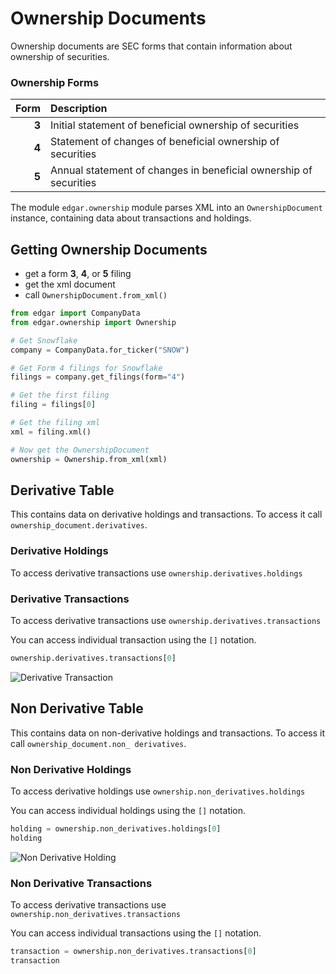 # Ownership Documents

Ownership documents are SEC forms that contain information about ownership of securities.

### Ownership Forms

|  Form | Description                                                       | 
|------:|:------------------------------------------------------------------|
| **3** | Initial statement of beneficial ownership of securities           |
| **4** | Statement of changes of beneficial ownership of securities        | 
| **5** | Annual statement of changes in beneficial ownership of securities |

The module `edgar.ownership` module parses XML into an `OwnershipDocument` instance, 
containing data about transactions and holdings.

## Getting Ownership Documents

- get a form **3**, **4**, or **5** filing
- get the xml document
- call `OwnershipDocument.from_xml()`

```python
from edgar import CompanyData
from edgar.ownership import Ownership

# Get Snowflake
company = CompanyData.for_ticker("SNOW")

# Get Form 4 filings for Snowflake
filings = company.get_filings(form="4")

# Get the first filing
filing = filings[0]

# Get the filing xml
xml = filing.xml()

# Now get the OwnershipDocument
ownership = Ownership.from_xml(xml)
```

## Derivative Table

This contains data on derivative holdings and transactions. To access it call
`ownership_document.derivatives`.

### Derivative Holdings
To access derivative transactions use `ownership.derivatives.holdings`

### Derivative Transactions
To access derivative transactions use `ownership.derivatives.transactions`

You can access individual transaction using the `[]` notation.
```python
ownership.derivatives.transactions[0]
```

![Derivative Transaction](https://raw.githubusercontent.com/dgunning/edgartools/main/docs/images/derivative_transaction.png)

## Non Derivative Table
This contains data on non-derivative holdings and transactions. To access it call
`ownership_document.non_
derivatives`.

### Non Derivative Holdings
To access derivative holdings use `ownership.non_derivatives.holdings`

You can access individual holdings using the `[]` notation.

```python
holding = ownership.non_derivatives.holdings[0]
holding
```
![Non Derivative Holding](https://raw.githubusercontent.com/dgunning/edgartools/main/docs/images/non_derivative_holding.png)


### Non Derivative Transactions
To access derivative transactions use `ownership.non_derivatives.transactions`

You can access individual transactions using the `[]` notation.

```python
transaction = ownership.non_derivatives.transactions[0]
transaction
```